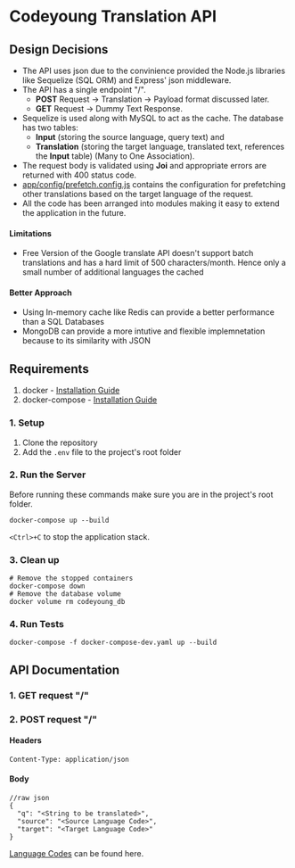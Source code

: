 # Codeyoung Translation API
## Design Decisions
- The API uses json due to the convinience provided the Node.js libraries like Sequelize (SQL ORM) and Express' json middleware.
- The API has a single endpoint "/". 
  - **POST** Request -> Translation -> Payload format discussed later.
  - **GET** Request -> Dummy Text Response.
- Sequelize is used along with MySQL to act as the cache. The database has two tables:
  - **Input** (storing the source language, query text) and 
  - **Translation** (storing the target language, translated text, references the **Input** table) (Many to One Association).
- The request body is validated using **Joi** and appropriate errors are returned with 400 status code.
- [app/config/prefetch.config.js](https://github.com/atishekk/codeyoung_translation_api/blob/main/app/config/prefetch.config.js) contains the configuration for prefetching other translations based on the target language of the request.
- All the code has been arranged into modules making it easy to extend the application in the future.

#### Limitations
- Free Version of the Google translate API doesn't support batch translations and has a hard limit of 500 characters/month. Hence only
a small number of additional languages the cached

#### Better Approach
- Using In-memory cache like Redis can provide a better performance than a SQL Databases
- MongoDB can provide a more intutive and flexible implemnetation because to its similarity with JSON

## Requirements
1. docker - [Installation Guide](https://docs.docker.com/engine/install/)
2. docker-compose - [Installation Guide](https://docs.docker.com/compose/install/)

### 1. Setup
1. Clone the repository
2. Add the `.env` file to the project's root folder

### 2. Run the Server
Before running these commands make sure you are in the project's root folder.
    
    docker-compose up --build
`<Ctrl>+C` to stop the application stack.

### 3. Clean up
    # Remove the stopped containers
    docker-compose down
    # Remove the database volume
    docker volume rm codeyoung_db
### 4. Run Tests
    docker-compose -f docker-compose-dev.yaml up --build
    
## API Documentation
### 1. GET request "/"

### 2. POST request "/"
#### Headers
    Content-Type: application/json
#### Body
    //raw json
    {
      "q": "<String to be translated>",
      "source": "<Source Language Code>",
      "target": "<Target Language Code>"
    }
[Language Codes](https://cloud.google.com/translate/docs/languages) can be found here.
